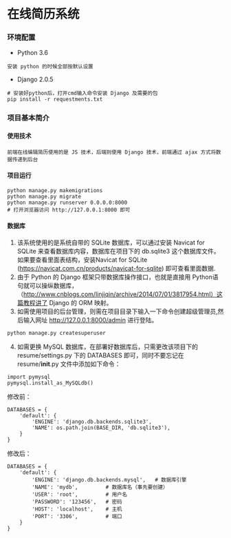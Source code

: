 # 在线简历系统
###  环境配置
* Python 3.6 
```
安装 python 的时候全部按默认设置
```
* Django 2.0.5
```
# 安装好python后，打开cmd输入命令安装 Django 及需要的包
pip install -r requestments.txt
```
### 项目基本简介
#### 使用技术
```
前端在线编辑简历使用的是 JS 技术，后端则使用 Django 技术，前端通过 ajax 方式将数据传递到后台
```
#### 项目运行
```
python manage.py makemigrations
python manage.py migrate
python manage.py runserver 0.0.0.0:8000
# 打开浏览器访问 http://127.0.0.1:8000 即可
```
#### 数据库
1. 该系统使用的是系统自带的 SQLite 数据库，可以通过安装 Navicat for SQLite 来查看数据库内容，数据库在项目下的 db.sqlite3 这个数据库文件。如果要查看里面表结构，安装Navicat for SQLite (https://navicat.com.cn/products/navicat-for-sqlite) 即可查看里面数据.
2. 由于 Python 的 Django 框架只带数据库操作接口，也就是直接用 Python语句就可以操纵数据库，（http://www.cnblogs.com/linjiqin/archive/2014/07/01/3817954.html）这篇教程讲了 Django 的 ORM 映射。
3. 如需使用项目的后台管理，则需在项目目录下输入一下命令创建超级管理员,然后输入网址 http://127.0.0.1:8000/admin 进行登陆。
```
python manage.py createsuperuser
```
4. 如需更换 MySQL 数据库，在部署好数据库后，只需更改该项目下的 resume/settings.py 下的 DATABASES 即可，同时不要忘记在 resume/__init__.py 文件中添加如下命令：
```
import pymysql
pymysql.install_as_MySQLdb()
```
修改前：
```
DATABASES = {
    'default': {
        'ENGINE': 'django.db.backends.sqlite3',
        'NAME': os.path.join(BASE_DIR, 'db.sqlite3'),
    }
}
```
修改后：
```
DATABASES = {
    'default': {
        'ENGINE': 'django.db.backends.mysql',   # 数据库引擎
        'NAME': 'mydb',         # 数据库名（事先要创建）
        'USER': 'root',         # 用户名
        'PASSWORD': '123456',   # 密码
        'HOST': 'localhost',    # 主机
        'PORT': '3306',         # 端口
    }
}
```